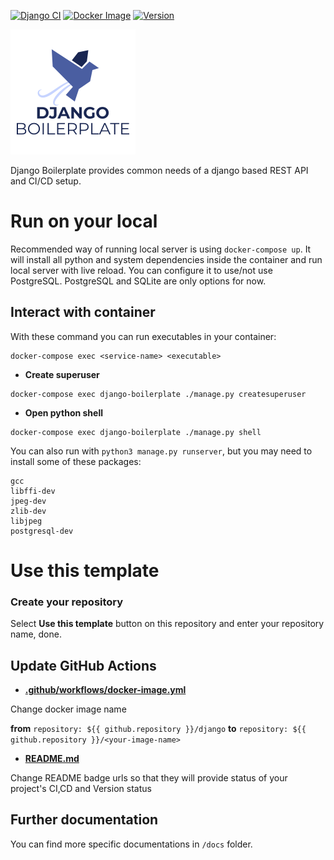 [![Django CI](https://github.com/ybedirhanpak/django-boilerplate/workflows/Django%20CI/badge.svg?branch=master&event=push)](https://github.com/ybedirhanpak/django-boilerplate/actions?query=workflow%3A%22Django+CI%22)
[![Docker Image](https://github.com/ybedirhanpak/django-boilerplate/workflows/Docker%20Image/badge.svg?branch=master&event=push)](https://github.com/ybedirhanpak/django-boilerplate/actions?query=workflow%3A%22Docker+Image%22)
[![Version](https://img.shields.io/github/v/release/ybedirhanpak/django-boilerplate?include_prereleases)](https://github.com/ybedirhanpak/django-boilerplate/releases)


![Django Boilerplate](https://raw.githubusercontent.com/ybedirhanpak/django-boilerplate/master/logo/logo.png)

Django Boilerplate provides common needs of a django based REST API and CI/CD setup.

# Run on your local

Recommended way of running local server is using `docker-compose up`. It will install all python and system dependencies inside the container and run local server with live reload. You can configure it to use/not use PostgreSQL. PostgreSQL and SQLite are only options for now.

## Interact with container
With these command you can run executables in your container:

```
docker-compose exec <service-name> <executable>
```

* **Create superuser**
```
docker-compose exec django-boilerplate ./manage.py createsuperuser
```

* **Open python shell**
```
docker-compose exec django-boilerplate ./manage.py shell
```

You can also run with `python3 manage.py runserver`, but you may need to install some of these packages:

```
gcc
libffi-dev
jpeg-dev
zlib-dev
libjpeg
postgresql-dev
```

# Use this template

### Create your repository
Select **Use this template** button on this repository and enter your repository name, done.

## Update GitHub Actions
* **[.github/workflows/docker-image.yml](.github/workflows/docker-image.yml)**

Change docker image name

**from**
```repository: ${{ github.repository }}/django```
**to**
```repository: ${{ github.repository }}/<your-image-name>```

* **[README.md](README.md)**

Change README badge urls so that they will provide status of your project's CI,CD and Version status

## Further documentation

You can find more specific documentations in `/docs` folder.
